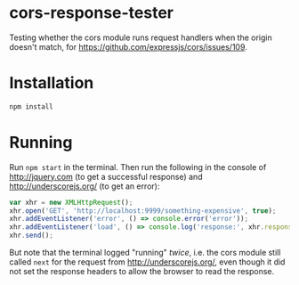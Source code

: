 # cors-response-tester

Testing whether the cors module runs request handlers when the origin doesn't match,
for https://github.com/expressjs/cors/issues/109.

# Installation

```sh
npm install
```

# Running

Run `npm start` in the terminal. Then run the following in the console of http://jquery.com (to get
a successful response) and http://underscorejs.org/ (to get an error):

```js
var xhr = new XMLHttpRequest();
xhr.open('GET', 'http://localhost:9999/something-expensive', true);
xhr.addEventListener('error', () => console.error('error'));
xhr.addEventListener('load', () => console.log('response:', xhr.responseText));
xhr.send();
```

But note that the terminal logged "running" *twice*, i.e. the cors module still called `next` for
the request from http://underscorejs.org/, even though it did not set the response headers to allow
the browser to read the response.
